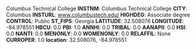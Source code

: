 
Columbus Technical College
**INSTNM**: Columbus Technical College
**CITY**: Columbus
**INSTURL**: www.columbustech.edu/
**HIGHDEG**: Associate degree
**CONTROL**: Public
**ST_FIPS**: Georgia
**LATITUDE**: 32.508076
**LONGITUDE**: -84.978551
**HBCU**: 0.0
**PBI**: 1.0
**ANNHI**: 0.0
**TRIBAL**: 0.0
**AANAPII**: 0.0
**HSI**: 0.0
**NANTI**: 0.0
**MENONLY**: 0.0
**WOMENONLY**: 0.0
**RELAFFIL**: None
**CURROPER**: 1.0
**location**: 32.508076, -84.978551